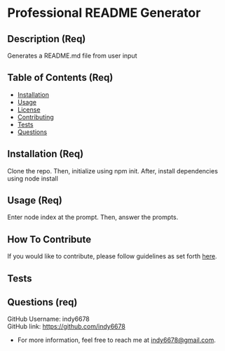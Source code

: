
# Professional README Generator

## Description (Req)

Generates a README.md file from user input

## Table of Contents (Req)

- [Installation](#installation)
- [Usage](#usage)
- [License](#license)
- [Contributing](#contributing)
- [Tests](#tests)
- [Questions](#questions)

## Installation (Req)

Clone the repo. Then, initialize using npm init. After, install dependencies using node install

## Usage (Req)

Enter node index at the prompt. Then, answer the prompts.

## How To Contribute

If you would like to contribute, please follow guidelines as set forth [here](https://www.contributor-covenant.org/).

## Tests



## Questions (req)

GitHub Username: indy6678<br>
GitHub link: https://github.com/indy6678<br>
- For more information, feel free to reach me at indy6678@gmail.com.

